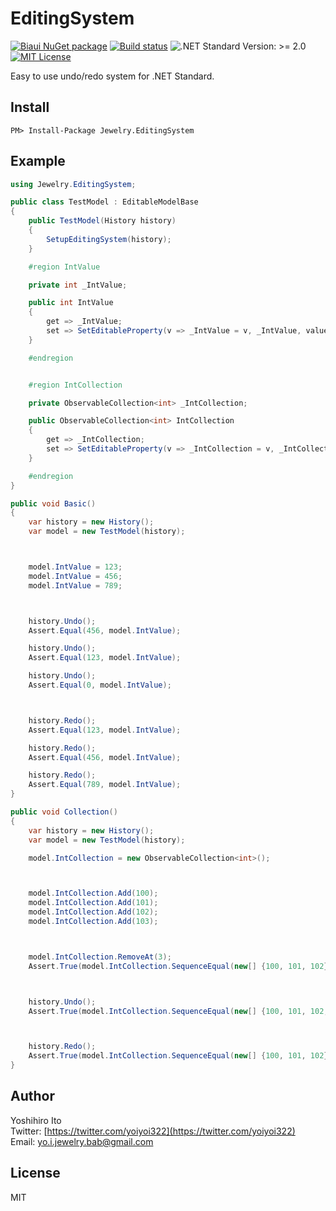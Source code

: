 # EditingSystem
[![Biaui NuGet package](https://img.shields.io/nuget/v/Jewelry.EditingSystem)](https://www.nuget.org/packages/Jewelry.EditingSystem) [![Build status](https://ci.appveyor.com/api/projects/status/x42th0lpkuldqhg8?svg=true)](https://ci.appveyor.com/project/YoshihiroIto/editingsystem) ![.NET Standard Version: >= 2.0](https://img.shields.io/badge/.NET%20Standard-%3E%3D%202.0-brightgreen)  [![MIT License](http://img.shields.io/badge/license-MIT-lightgray)](LICENSE)  

Easy to use undo/redo system for .NET Standard.


## Install
```
PM> Install-Package Jewelry.EditingSystem
```


## Example

```cs
using Jewelry.EditingSystem;

public class TestModel : EditableModelBase
{
    public TestModel(History history)
    {
        SetupEditingSystem(history);
    }

    #region IntValue

    private int _IntValue;

    public int IntValue
    {
        get => _IntValue;
        set => SetEditableProperty(v => _IntValue = v, _IntValue, value);
    }

    #endregion


    #region IntCollection

    private ObservableCollection<int> _IntCollection;

    public ObservableCollection<int> IntCollection
    {
        get => _IntCollection;
        set => SetEditableProperty(v => _IntCollection = v, _IntCollection, value);
    }

    #endregion
}

public void Basic()
{
    var history = new History();
    var model = new TestModel(history);



    model.IntValue = 123;
    model.IntValue = 456;
    model.IntValue = 789;



    history.Undo();
    Assert.Equal(456, model.IntValue);

    history.Undo();
    Assert.Equal(123, model.IntValue);

    history.Undo();
    Assert.Equal(0, model.IntValue);



    history.Redo();
    Assert.Equal(123, model.IntValue);

    history.Redo();
    Assert.Equal(456, model.IntValue);

    history.Redo();
    Assert.Equal(789, model.IntValue);
}

public void Collection()
{
    var history = new History();
    var model = new TestModel(history);

    model.IntCollection = new ObservableCollection<int>();



    model.IntCollection.Add(100);
    model.IntCollection.Add(101);
    model.IntCollection.Add(102);
    model.IntCollection.Add(103);



    model.IntCollection.RemoveAt(3);
    Assert.True(model.IntCollection.SequenceEqual(new[] {100, 101, 102}));



    history.Undo();
    Assert.True(model.IntCollection.SequenceEqual(new[] {100, 101, 102, 103}));



    history.Redo();
    Assert.True(model.IntCollection.SequenceEqual(new[] {100, 101, 102}));
}

```

## Author

Yoshihiro Ito  
Twitter: [https://twitter.com/yoiyoi322](https://twitter.com/yoiyoi322)  
Email: yo.i.jewelry.bab@gmail.com  


## License

MIT


